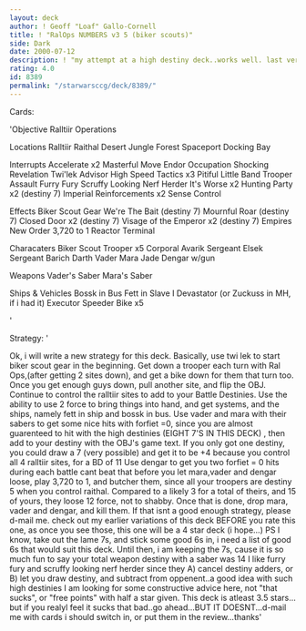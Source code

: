 ```yaml
---
layout: deck
author: ! Geoff "Loaf" Gallo-Cornell
title: ! "RalOps NUMBERS v3 5 (biker scouts)"
side: Dark
date: 2000-07-12
description: ! "my attempt at a high destiny deck..works well. last version was hosed with a half a star it didnt deserve...."
rating: 4.0
id: 8389
permalink: "/starwarsccg/deck/8389/"
---
```

Cards: 

'Objective Ralltiir Operations

Locations
Ralltiir
Raithal
 Desert
 Jungle
 Forest
 Spaceport Docking Bay

Interrupts
Accelerate x2
Masterful Move
Endor Occupation
Shocking Revelation
Twi'lek Advisor
High Speed Tactics x3
Pitiful Little Band
Trooper Assault
Furry Fury
Scruffy Looking Nerf Herder
It's Worse x2
Hunting Party x2 (destiny 7)
Imperial Reinforcements x2
Sense
Control

Effects
Biker Scout Gear
We're The Bait (destiny 7)
Mournful Roar (destiny 7)
Closed Door x2 (destiny 7)
Visage of the Emperor x2 (destiny 7)
Empires New Order
3,720 to 1
Reactor Terminal

Characaters
Biker Scout Trooper x5
Corporal Avarik
Sergeant Elsek
Sergeant Barich
Darth Vader
Mara Jade
Dengar w/gun

Weapons
Vader's Saber
Mara's Saber

Ships & Vehicles
Bossk in Bus
Fett in Slave I
Devastator (or Zuckuss in MH, if i had it)
Executor
Speeder Bike x5


'

Strategy: '

Ok, i will write a new strategy for this deck. Basically, use twi lek to start biker scout gear in the beginning. Get down a trooper each turn with Ral Ops,(after getting 2 sites down), and get a bike down for them that turn too. Once you get enough guys down, pull another site, and flip the OBJ. Continue to control the ralltiir sites to add to your Battle Destinies. Use the ability to use 2 force to bring things into hand, and get systems, and the ships, namely fett in ship and bossk in bus. Use vader and mara with their sabers to get some nice hits with forfiet =0, since you are almost guarenteed to hit with the high destinies (EIGHT 7'S IN THIS DECK) , then add to your destiny with the OBJ's game text. If you only got one destiny, you could draw a 7 (very possible) and get it to be +4 because you control all 4 ralltiir sites, for a BD of 11 Use dengar to get you two forfiet = 0 hits during each battle cant beat that before you let mara,vader and dengar loose, play 3,720 to 1, and butcher them, since all your troopers are destiny 5 when you control raithal. Compared to a likely 3 for a total of theirs, and 15 of yours, they loose 12 force, not to shabby. Once that is done, drop mara, vader and dengar, and kill them. If that isnt a good enough strategy, please d-mail me. check out my earlier variations of this deck BEFORE you rate this one, as once you see those, this one will be a 4 star deck (i hope...)
PS I know, take out the lame 7s, and stick some good 6s in, i need a list of good 6s that would suit this deck. Until then, i am keeping the 7s, cause it is so much fun to say your total weapon destiny with a saber was 14 I like furry fury and scruffy looking nerf herder since they A) cancel destiny adders, or B) let you draw destiny, and subtract from oppenent..a good idea with such high destinies I am looking for some constructive advice here, not "that sucks", or "free points" with half a star given. This deck is atleast 3.5 stars... but if you realyl feel it sucks that bad..go ahead...BUT IT DOESNT...d-mail me with cards i should switch in, or put them in the review...thanks'
